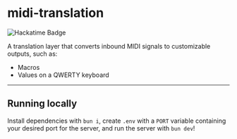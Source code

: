 # midi-translation

![Hackatime Badge](https://hackatime-badge.hackclub.com/U07V1ND4H0Q/midi-translation)

A translation layer that converts inbound MIDI signals to customizable outputs, such as:
  - Macros
  - Values on a QWERTY keyboard

---

## Running locally
Install dependencies with `bun i`, create `.env` with a `PORT` variable containing your desired port for the server, and run the server with `bun dev`!